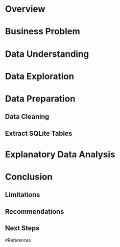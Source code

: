 # Overview

# Business Problem

# Data Understanding

# Data Exploration

# Data Preparation
## Data Cleaning
## Extract SQLite Tables

# Explanatory Data Analysis

# Conclusion
## Limitations
## Recommendations
## Next Steps

#References

